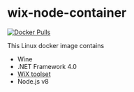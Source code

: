 # wix-node-container
[![Docker Pulls](https://img.shields.io/docker/pulls/syedhassaanahmed/wix-node.svg)](https://hub.docker.com/r/syedhassaanahmed/wix-node/)

This Linux docker image contains 
- Wine
- .NET Framework 4.0
- [WiX toolset](http://wixtoolset.org/)
- Node.js v8
